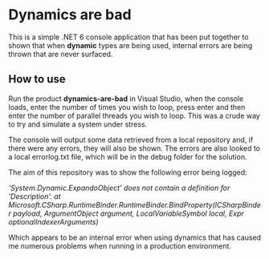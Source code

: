 ﻿# Dynamics are bad

This is a simple .NET 6 console application that has been put together to shown that when **dynamic** types are being used, internal errors are being thrown that are never surfaced.

## How to use

Run the product **dynamics-are-bad** in Visual Studio, when the console loads, enter the number of times you wish to loop, press enter and then enter the number of parallel threads you wish to loop.  This was a crude way to try and simulate a system under stress.

The console will output some data retrieved from a local repository and, if there were any errors, they will also be shown.  The errors are also looked to a local errorlog.txt file, which will be in the debug folder for the solution.

The aim of this repository was to show the following error being logged:

*'System.Dynamic.ExpandoObject' does not contain a definition for 'Description'.    at Microsoft.CSharp.RuntimeBinder.RuntimeBinder.BindProperty(ICSharpBinder payload, ArgumentObject argument, LocalVariableSymbol local, Expr optionalIndexerArguments)*

Which appears to be an internal error when using dynamics that has caused me numerous problems when running in a production environment.